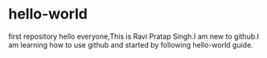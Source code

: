 # hello-world
first repository
hello everyone,This is Ravi Pratap Singh.I am new to github.I am learning
how to use github and started by following hello-world guide.
